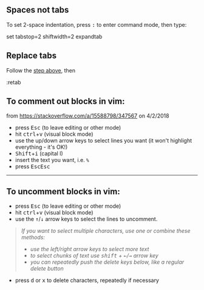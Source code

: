 ## Spaces not tabs

To set 2-space indentation, press <kbd>:</kbd> to enter command mode, then type:

  set tabstop=2 shiftwidth=2 expandtab

## Replace tabs

Follow the [step above](#spaces-not-tabs), then

  :retab

## To comment out blocks in vim: ##

from https://stackoverflow.com/a/15588798/347567 on 4/2/2018

- press <kbd>Esc</kbd> (to leave editing or other mode)
- hit <kbd>ctrl</kbd>+<kbd>v</kbd> (visual block mode)
- use the up/down arrow keys to select lines you want (it won't highlight everything - it's OK!)
- <kbd>Shift</kbd>+<kbd>i</kbd> (capital I)
- insert the text you want, i.e. `% `
- press <kbd>Esc</kbd><kbd>Esc</kbd>

----------

## To uncomment blocks in vim: ##

- press <kbd>Esc</kbd> (to leave editing or other mode)
- hit <kbd>ctrl</kbd>+<kbd>v</kbd> (visual block mode)
- use the <kbd>↑</kbd>/<kbd>↓</kbd> arrow keys to select the lines to uncomment.
> *If you want to select multiple characters, use one or combine these methods:*
> - *use the left/right arrow keys to select more text*
> - *to select chunks of text use <kbd>shift</kbd> + <kbd>←</kbd>/<kbd>→</kbd> arrow key*
> - *you can repeatedly push the delete keys below, like a regular delete button*
- press <kbd>d</kbd> or <kbd>x</kbd> to delete characters, repeatedly if necessary

